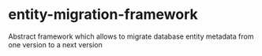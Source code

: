 # entity-migration-framework
Abstract framework which allows to migrate database entity metadata from one version to a next version
